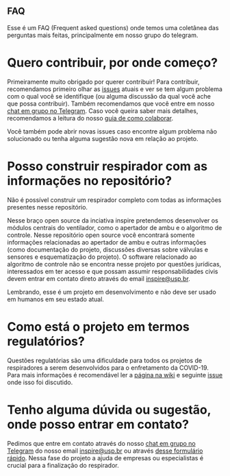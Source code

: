 ## FAQ

Esse é um FAQ (Frequent asked questions) onde temos uma coletânea das perguntas mais feitas, principalmente em nosso grupo do telegram.

# Quero contribuir, por onde começo?

Primeiramente muito obrigado por querer contribuir! Para contribuir, recomendamos primeiro olhar as [issues](https://github.com/Inspire-Poli-USP/Inspire-OpenLung/issues) atuais e ver se tem algum problema com o qual você se identifique (ou alguma discussão da qual você ache que possa contribuir). Também recomendamos que você entre em nosso [chat em grupo no Telegram](https://t.me/openlungpoliusp). Caso você queira saber mais detalhes, recomendamos a leitura do nosso [guia de como colaborar](https://github.com/Inspire-Poli-USP/Inspire-OpenLung/blob/master/CONTRIBUTING.md).

Você também pode abrir novas issues caso encontre algum problema não solucionado ou tenha alguma sugestão nova em relação ao projeto.

# Posso construir respirador com as informações no repositório?

Não é possível construir um respirador completo com todas as informações presentes nesse repositório.

Nesse braço open source da inciativa inspire pretendemos desenvolver os módulos centrais do ventilador, como o apertador de ambu e o algoritmo de controle. Nesse repositório open source você encontrará somente informações relacionadas ao apertador de ambu e outras informações (como documentação do projeto, discussões diversas sobre válvulas e sensores e esquematização do projeto). O software relacionado ao algoritmo de controle não se encontra nesse projeto por questões jurídicas, interessados em ter acesso e que possam assumir responsabilidades civis devem entrar em contato direto através do email inspire@usp.br.

Lembrando, esse é um projeto em desenvolvimento e não deve ser usado em humanos em seu estado atual.

# Como está o projeto em termos regulatórios?

Questões regulatórias são uma dificuldade para todos os projetos de respiradores a serem desenvolvidos para o enfretamento da COVID-19. Para mais informações é recomendável ler a [página na wiki](https://github.com/Inspire-Poli-USP/Inspire-OpenLung/wiki/Regulamenta%C3%A7%C3%A3o) e seguinte [issue](https://github.com/Inspire-Poli-USP/Inspire-OpenLung/issues/14) onde isso foi discutido.

# Tenho alguma dúvida ou sugestão, onde posso entrar em contato?

Pedimos que entre em contato através do nosso [chat em grupo no Telegram](https://t.me/openlungpoliusp) do nosso email inspire@usp.br ou através [desse formulário rápido](https://forms.gle/2u1fxgFx3JDqjxeX7). Nessa fase do projeto a ajuda de empresas ou especialistas é crucial para a finalização do respirador.
